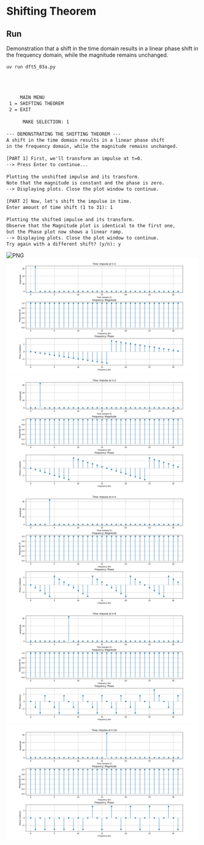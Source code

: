 Shifting Theorem
==========================

Run
---

Demonstration that a shift in the time domain results in a linear phase shift
in the frequency domain, while the magnitude remains unchanged.

```
uv run dft5_03a.py




     MAIN MENU
 1 = SHIFTING THEOREM
 2 = EXIT

      MAKE SELECTION: 1

--- DEMONSTRATING THE SHIFTING THEOREM ---
A shift in the time domain results in a linear phase shift
in the frequency domain, while the magnitude remains unchanged.

[PART 1] First, we'll transform an impulse at t=0.
--> Press Enter to continue...

Plotting the unshifted impulse and its transform.
Note that the magnitude is constant and the phase is zero.
--> Displaying plots. Close the plot window to continue.

[PART 2] Now, let's shift the impulse in time.
Enter amount of time shift (1 to 31): 1

Plotting the shifted impulse and its transform.
Observe that the Magnitude plot is identical to the first one,
but the Phase plot now shows a linear ramp.
--> Displaying plots. Close the plot window to continue.
Try again with a different shift? (y/n): y

```

![PNG](https://github.com/jesper-olsen/zonst/blob/master/Assets/DFT01C_1.png)
![PNG](https://github.com/jesper-olsen/zonst/blob/master/Assets/DFT01C_2_t1.png)
![PNG](https://github.com/jesper-olsen/zonst/blob/master/Assets/DFT01C_2_t2.png)
![PNG](https://github.com/jesper-olsen/zonst/blob/master/Assets/DFT01C_2_t4.png)
![PNG](https://github.com/jesper-olsen/zonst/blob/master/Assets/DFT01C_2_t8.png)
![PNG](https://github.com/jesper-olsen/zonst/blob/master/Assets/DFT01C_2_t16.png)


